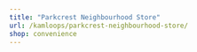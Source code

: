 ```yaml
---
title: "Parkcrest Neighbourhood Store"
url: /kamloops/parkcrest-neighbourhood-store/
shop: convenience
---
```

